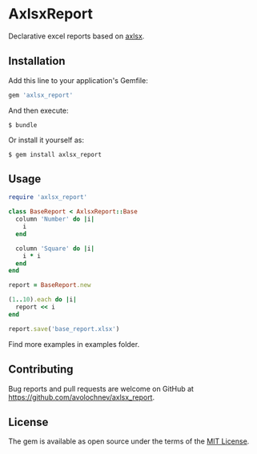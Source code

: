 # AxlsxReport

Declarative excel reports based on [axlsx](https://github.com/randym/axlsx).

## Installation

Add this line to your application's Gemfile:

```ruby
gem 'axlsx_report'
```

And then execute:

    $ bundle

Or install it yourself as:

    $ gem install axlsx_report

## Usage

```ruby
require 'axlsx_report'

class BaseReport < AxlsxReport::Base
  column 'Number' do |i|
    i
  end

  column 'Square' do |i|
    i * i
  end
end

report = BaseReport.new

(1..10).each do |i|
  report << i
end

report.save('base_report.xlsx')
```

Find more examples in examples folder.

## Contributing

Bug reports and pull requests are welcome on GitHub at https://github.com/avolochnev/axlsx_report.


## License

The gem is available as open source under the terms of the [MIT License](http://opensource.org/licenses/MIT).

